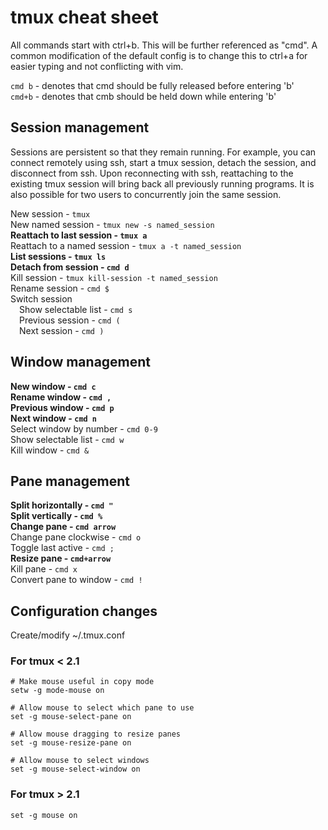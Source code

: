 # tmux cheat sheet

All commands start with ctrl+b.  This will be further referenced as "cmd".  A common modification of the default config is to change this to ctrl+a for easier typing and not conflicting with vim.

`cmd b` - denotes that cmd should be fully released before entering 'b'\
`cmd+b` - denotes that cmb should be held down while entering 'b'

## Session management

Sessions are persistent so that they remain running.  For example, you can connect remotely using ssh, start a tmux session, detach the session, and disconnect from ssh.  Upon reconnecting with ssh, reattaching to the existing tmux session will bring back all previously running programs.  It is also possible for two users to concurrently join the same session.

New session - `tmux`\
New named session - `tmux new -s named_session`\
**Reattach to last session - `tmux a`**\
Reattach to a named session - `tmux a -t named_session`\
**List sessions - `tmux ls`**\
**Detach from session - `cmd d`**\
Kill session - `tmux kill-session -t named_session`\
Rename session - `cmd $`\
Switch session\
&emsp;Show selectable list - `cmd s`\
&emsp;Previous session - `cmd (`\
&emsp;Next session - `cmd )`

## Window management

**New window - `cmd c`**\
**Rename window - `cmd ,`**\
**Previous window - `cmd p`**\
**Next window - `cmd n`**\
Select window by number - `cmd 0-9`\
Show selectable list - `cmd w`\
Kill window - `cmd &`

## Pane management

**Split horizontally - `cmd "`**\
**Split vertically - `cmd %`**\
**Change pane - `cmd arrow`**\
Change pane clockwise - `cmd o`\
Toggle last active - `cmd ;`\
**Resize pane - `cmd+arrow`**\
Kill pane - `cmd x`\
Convert pane to window - `cmd !`

## Configuration changes

Create/modify ~/.tmux.conf

### For tmux < 2.1

```
# Make mouse useful in copy mode
setw -g mode-mouse on

# Allow mouse to select which pane to use
set -g mouse-select-pane on

# Allow mouse dragging to resize panes
set -g mouse-resize-pane on

# Allow mouse to select windows
set -g mouse-select-window on
```

### For tmux > 2.1

```
set -g mouse on
```
